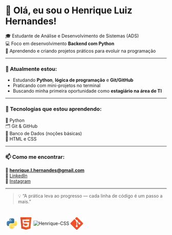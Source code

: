 # 👋 Olá, eu sou o Henrique Luiz Hernandes!

🎓 Estudante de Análise e Desenvolvimento de Sistemas (ADS)  
💻 Foco em desenvolvimento **Backend com Python**  
🚀 Aprendendo e criando projetos práticos para evoluir na programação  

---

### 🧠 Atualmente estou:
- Estudando **Python**, **lógica de programação** e **Git/GitHub**
- Praticando com mini-projetos no terminal
- Buscando minha primeira oportunidade como **estagiário na área de TI**

---

### 🧰 Tecnologias que estou aprendendo:
🐍 Python  
🗂️ Git & GitHub  
💾 Banco de Dados (noções básicas)  
🧱 HTML e CSS  

---

### 📫 Como me encontrar:
📧 **henrique.l.hernandes@gmail.com**  
💼 [LinkedIn](https://www.linkedin.com/in/henrique-luiz-hernandes-02a604210)  
📸 [Instagram](https://www.instagram.com/ahernandes_)  

---

> 💡 “A prática leva ao progresso — cada linha de código é um passo a mais.”
###

<div style="display: inline_block"><br>
  <img align="center" alt="Henrique-Python" height="40" width="40" src="https://raw.githubusercontent.com/devicons/devicon/master/icons/python/python-original.svg">
  <img align="center" alt="Henrique-HTML" height="40" width="40" src="https://raw.githubusercontent.com/devicons/devicon/master/icons/html5/html5-original.svg">
  <img align="center" alt="Henrique-CSS" height="40" width="40" src="https://cdn.jsdelivr.net/gh/devicons/devicon@latest/icons/css3/css3-original.svg">
  <img align="center" alt="Henrique-Git" height="40" width="40" src="https://raw.githubusercontent.com/devicons/devicon/master/icons/git/git-original.svg">
</div>


